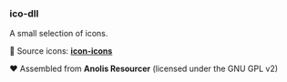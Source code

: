 ### ico-dll

A small selection of icons.

🚀 Source icons: **[icon-icons](https://icon-icons.com)**

♥️ Assembled from **Anolis Resourcer** (licensed under the GNU GPL v2)
